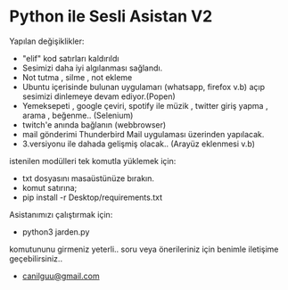 # Python ile Sesli Asistan V2
Yapılan değişiklikler:



- "elif" kod satırları kaldırıldı
- Sesimizi daha iyi algılanması sağlandı.
- Not tutma , silme , not ekleme
- Ubuntu içerisinde bulunan uygulamarı (whatsapp, firefox v.b) açıp sesimizi dinlemeye devam ediyor.(Popen)
- Yemeksepeti , google çeviri, spotify ile müzik , twitter giriş yapma , arama , beğenme.. (Selenium)
- twitch'e anında bağlanın (webbrowser)
- mail gönderimi Thunderbird Mail uygulaması üzerinden yapılacak.
- 3.versiyonu ile dahada gelişmiş olacak.. (Arayüz eklenmesi v.b)

istenilen modülleri tek komutla yüklemek için:
- txt dosyasını masaüstünüze bırakın.
- komut satırına;
- pip install -r Desktop/requirements.txt 

Asistanımızı çalıştırmak için:
- python3 jarden.py 

komutununu girmeniz yeterli.. soru veya önerileriniz için benimle iletişime geçebilirsiniz..
- canilguu@gmail.com

